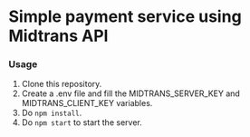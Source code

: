 # Simple payment service using Midtrans API

### Usage

1. Clone this repository.
2. Create a .env file and fill the MIDTRANS_SERVER_KEY and MIDTRANS_CLIENT_KEY variables.
3. Do `npm install`.
4. Do `npm start` to start the server.
